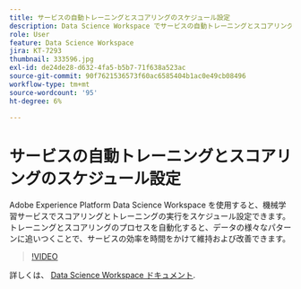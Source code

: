 ```yaml
---
title: サービスの自動トレーニングとスコアリングのスケジュール設定
description: Data Science Workspace でサービスの自動トレーニングとスコアリングを設定する方法を説明します。
role: User
feature: Data Science Workspace
jira: KT-7293
thumbnail: 333596.jpg
exl-id: de24de28-d632-4fa5-b5b7-71f638a523ac
source-git-commit: 90f7621536573f60ac6585404b1ac0e49cb08496
workflow-type: tm+mt
source-wordcount: '95'
ht-degree: 6%

---
```


# サービスの自動トレーニングとスコアリングのスケジュール設定

Adobe Experience Platform Data Science Workspace を使用すると、機械学習サービスでスコアリングとトレーニングの実行をスケジュール設定できます。 トレーニングとスコアリングのプロセスを自動化すると、データの様々なパターンに追いつくことで、サービスの効率を時間をかけて維持および改善できます。

>[!VIDEO](https://video.tv.adobe.com/v/333596?quality=12&learn=on)

詳しくは、 [Data Science Workspace ドキュメント](https://experienceleague.adobe.com/docs/experience-platform/data-science-workspace/home.html?lang=ja).